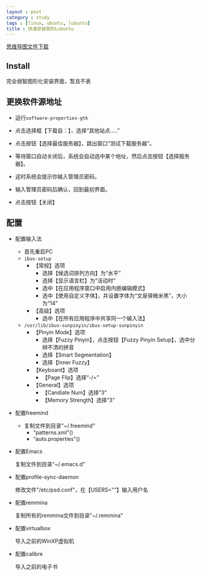 ```yaml
---
layout : post
category : study
tags : [linux, ubuntu, lubuntu]
title : 快速安装我的Lubuntu
---
```

[思维导图文件下载](https://docs.google.com/file/d/0B1DrsqrLRzeITG03OXphM2R1eXc/edit?usp=sharing)

## Install


完全弱智图形化安装界面，暂且不表


## 更换软件源地址


- 运行`software-properties-gtk`


- 点击选择框【下载自：】，选择“其他站点.....”


- 点击按钮【选择最佳服务器】，跳出窗口“测试下载服务器”。


- 等待窗口自动关闭后，系统会自动选中某个地址，然后点击按钮【选择服务器】。


- 这时系统会提示你输入管理员密码。


- 输入管理员密码后确认，回到最初界面。


- 点击按钮【关闭】

<script src="https://gist.github.com/samrain/7807667.js"></script>

## 配置


- 配置输入法

	- 首先重启PC
	- `ibus-setup`
      - 【常规】选项
          - 选择【候选词排列方向】为“水平”
		  - 选择【显示语言栏】为“活动时”
		  - 选中【在应用程序窗口中启用内嵌编辑模式】
		  - 选中【使用自定义字体】，并设置字体为“文泉驿微米黑”，大小为“14”
	  - 【高级】选项
		  - 选中【在所有应用程序中共享同一个输入法】
	- `/usr/lib/ibus-sunpinyin/ibus-setup-sunpinyin`
      - 【Pinyin Mode】选项
		- 选择【Fuzzy Pinyin】，点击按钮【Fuzzy Pinyin Setup】，选中分辨不清的拼音
		- 选择【Smart Segmentation】
		- 选择【Inner Fuzzy】
	  - 【Keyboard】选项
		- 【Page Flip】选择“-/=”
	  - 【General】选项
		- 【Candiate Num】选择“3”
		- 【Memory Strength】选择“3”

- 配置freemind
	- 复制文件到目录"~/.freemind"
		- "patterns.xml"()
		- “auto.properties"()

- 配置Emacs

	复制文件到目录"~/.emacs.d"

- 配置profile-sync-daemon

	修改文件"/etc/psd.conf"，在【USERS=""】输入用户名

- 配置remmina

	复制所有的remmina文件到目录"~/.remmina"

- 配置virtualbox

	导入之前的WinXP虚拟机

- 配置calibre

	导入之前的电子书
